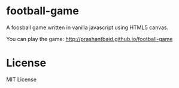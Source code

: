 # football-game
A foosball game written in vanilla javascript using HTML5 canvas.

You can play the game: http://prashantbaid.github.io/football-game

# License
MIT License
